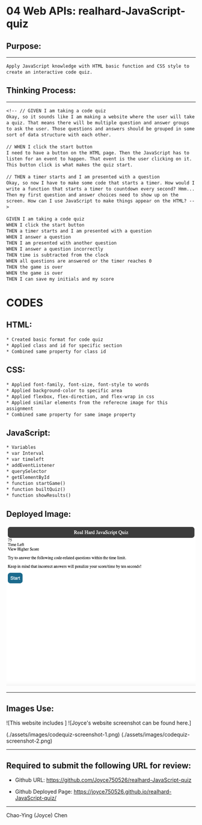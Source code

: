 # 04 Web APIs: realhard-JavaScript-quiz


## Purpose:
---
```
Apply JavaScript knowledge with HTML basic function and CSS style to create an interactive code quiz.
```


## Thinking Process:
---
```
<!-- // GIVEN I am taking a code quiz
Okay, so it sounds like I am making a website where the user will take a quiz. That means there will be multiple question and answer groups to ask the user. Those questions and answers should be grouped in some sort of data structure with each other. 

// WHEN I click the start button
I need to have a button on the HTML page. Then the JavaScript has to listen for an event to happen. That event is the user clicking on it. This button click is what makes the quiz start. 

// THEN a timer starts and I am presented with a question
Okay, so now I have to make some code that starts a timer. How would I write a function that starts a timer to countdown every second? Hmm... Then my first question and answer choices need to show up on the screen. How can I use JavaScript to make things appear on the HTML? -->

GIVEN I am taking a code quiz
WHEN I click the start button
THEN a timer starts and I am presented with a question
WHEN I answer a question
THEN I am presented with another question
WHEN I answer a question incorrectly
THEN time is subtracted from the clock
WHEN all questions are answered or the timer reaches 0
THEN the game is over
WHEN the game is over
THEN I can save my initials and my score
```


# CODES
## HTML:
```
* Created basic format for code quiz
* Applied class and id for specific section
* Combined same property for class id 
```


## CSS:
```
* Applied font-family, font-size, font-style to words
* Applied background-color to specific area
* Applied flexbox, flex-direction, and flex-wrap in css
* Applied similar elements from the referecne image for this assignment
* Combined same property for same image property
```
## JavaScript:
```
* Variables
* var Interval
* var timeleft
* addEventListener
* querySelector
* getElementById
* function startGame()
* function builtQuiz() 
* function showResults() 

```


## Deployed Image:

![Joyce's website screenshot can be found here.](./assets/images/codequiz-screenshot-1.png)

---
## Images Use: 

![This website includes ] ![Joyce's website screenshot can be found here.]

(./assets/images/codequiz-screenshot-1.png)
(./assets/images/codequiz-screenshot-2.png)

---

## Required to submit the following URL for review:

* Github URL: 
https://github.com/Joyce750526/realhard-JavaScript-quiz

* Github Deployed Page: 
https://joyce750526.github.io/realhard-JavaScript-quiz/



---
Chao-Ying (Joyce) Chen



